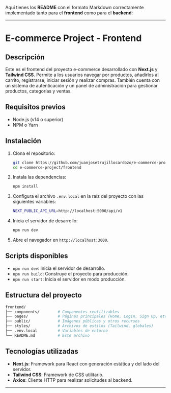 Aquí tienes los **README** con el formato Markdown correctamente implementado tanto para el **frontend** como para el **backend**:

---

# E-commerce Project - Frontend

## Descripción

Este es el frontend del proyecto e-commerce desarrollado con **Next.js** y **Tailwind CSS**. Permite a los usuarios navegar por productos, añadirlos al carrito, registrarse, iniciar sesión y realizar compras. También cuenta con un sistema de autenticación y un panel de administración para gestionar productos, categorías y ventas.

## Requisitos previos

- Node.js (v14 o superior)
- NPM o Yarn

## Instalación

1. Clona el repositorio:

   ```bash
   git clone https://github.com/juanjosetrujillocardozo/e-commerce-project.git
   cd e-commerce-project/frontend
   ```

2. Instala las dependencias:

   ```bash
   npm install
   ```

3. Configura el archivo `.env.local` en la raíz del proyecto con las siguientes variables:

   ```bash
   NEXT_PUBLIC_API_URL=http://localhost:5000/api/v1
   ```

4. Inicia el servidor de desarrollo:

   ```bash
   npm run dev
   ```

5. Abre el navegador en `http://localhost:3000`.

## Scripts disponibles

- `npm run dev`: Inicia el servidor de desarrollo.
- `npm run build`: Construye el proyecto para producción.
- `npm run start`: Inicia el servidor en modo producción.

## Estructura del proyecto

```bash
frontend/
├── components/        # Componentes reutilizables
├── pages/             # Páginas principales (Home, Login, Sign Up, etc.)
├── public/            # Imágenes públicas y otros recursos
├── styles/            # Archivos de estilos (Tailwind, globales)
├── .env.local         # Variables de entorno
└── README.md          # Este archivo
```

## Tecnologías utilizadas

- **Next.js**: Framework para React con generación estática y del lado del servidor.
- **Tailwind CSS**: Framework de CSS utilitario.
- **Axios**: Cliente HTTP para realizar solicitudes al backend.

---
